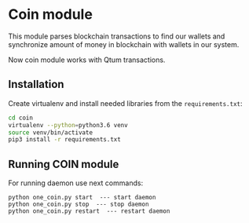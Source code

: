 # Coin module

This module parses blockchain transactions to find our wallets and synchronize amount of money in blockchain with wallets in our system.

Now coin module works with Qtum transactions.

## Installation

Create virtualenv and install needed libraries from the `requirements.txt`:

```bash
cd coin
virtualenv --python=python3.6 venv
source venv/bin/activate
pip3 install -r requirements.txt
```

## Running COIN module

For running daemon use next commands:

```
python one_coin.py start  --- start daemon
python one_coin.py stop  --- stop daemon
python one_coin.py restart  --- restart daemon
```
